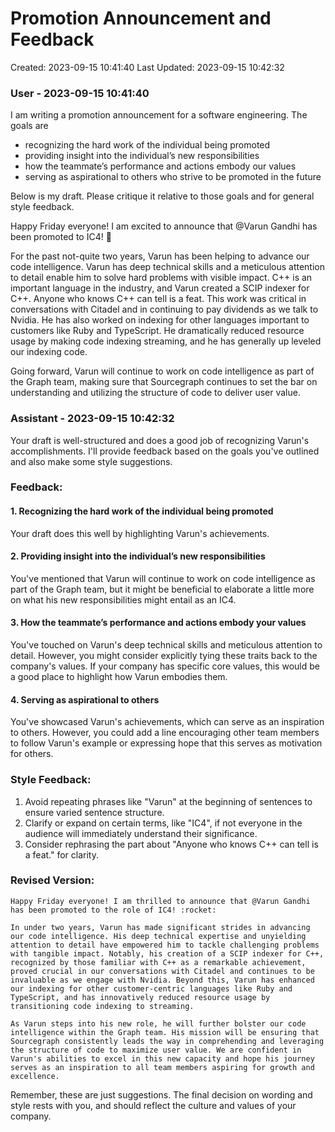 # Promotion Announcement and Feedback

Created: 2023-09-15 10:41:40
Last Updated: 2023-09-15 10:42:32

### User - 2023-09-15 10:41:40

I am writing a promotion announcement for a software engineering. The goals are 
- recognizing the hard work of the individual being promoted
- providing insight into the individual’s new responsibilities
- how the teammate’s performance and actions embody our values
- serving as aspirational to others who strive to be promoted in the future

Below is my draft. Please critique it relative to those goals and for general style feedback.

Happy Friday everyone! I am excited to announce that @Varun Gandhi has been promoted to IC4! :rocket: 

For the past not-quite two years, Varun has been helping to advance our code intelligence. Varun has deep technical skills and a meticulous attention to detail enable him to solve hard problems with visible impact.  C++ is an important language in the industry, and Varun created a SCIP indexer for C++. Anyone who knows C++ can tell is a feat. This work was critical in conversations with Citadel and in continuing to pay dividends as we talk to Nvidia. He has also worked on indexing for other languages important to customers like Ruby and TypeScript. He dramatically reduced resource usage by making code indexing streaming, and he has generally up leveled our indexing code. 

Going forward, Varun will continue to work on code intelligence as part of the Graph team, making sure that Sourcegraph continues to set the bar on understanding and utilizing the structure of code to deliver user value. 

### Assistant - 2023-09-15 10:42:32

Your draft is well-structured and does a good job of recognizing Varun's accomplishments. I'll provide feedback based on the goals you've outlined and also make some style suggestions.

### Feedback:

#### 1. Recognizing the hard work of the individual being promoted
Your draft does this well by highlighting Varun's achievements. 

#### 2. Providing insight into the individual’s new responsibilities
You've mentioned that Varun will continue to work on code intelligence as part of the Graph team, but it might be beneficial to elaborate a little more on what his new responsibilities might entail as an IC4.

#### 3. How the teammate’s performance and actions embody your values
You've touched on Varun's deep technical skills and meticulous attention to detail. However, you might consider explicitly tying these traits back to the company's values. If your company has specific core values, this would be a good place to highlight how Varun embodies them.

#### 4. Serving as aspirational to others
You've showcased Varun's achievements, which can serve as an inspiration to others. However, you could add a line encouraging other team members to follow Varun's example or expressing hope that this serves as motivation for others.

### Style Feedback:
1. Avoid repeating phrases like "Varun" at the beginning of sentences to ensure varied sentence structure.
2. Clarify or expand on certain terms, like "IC4", if not everyone in the audience will immediately understand their significance.
3. Consider rephrasing the part about "Anyone who knows C++ can tell is a feat." for clarity.

### Revised Version:
```
Happy Friday everyone! I am thrilled to announce that @Varun Gandhi has been promoted to the role of IC4! :rocket:

In under two years, Varun has made significant strides in advancing our code intelligence. His deep technical expertise and unyielding attention to detail have empowered him to tackle challenging problems with tangible impact. Notably, his creation of a SCIP indexer for C++, recognized by those familiar with C++ as a remarkable achievement, proved crucial in our conversations with Citadel and continues to be invaluable as we engage with Nvidia. Beyond this, Varun has enhanced our indexing for other customer-centric languages like Ruby and TypeScript, and has innovatively reduced resource usage by transitioning code indexing to streaming.

As Varun steps into his new role, he will further bolster our code intelligence within the Graph team. His mission will be ensuring that Sourcegraph consistently leads the way in comprehending and leveraging the structure of code to maximize user value. We are confident in Varun's abilities to excel in this new capacity and hope his journey serves as an inspiration to all team members aspiring for growth and excellence.
```

Remember, these are just suggestions. The final decision on wording and style rests with you, and should reflect the culture and values of your company.

